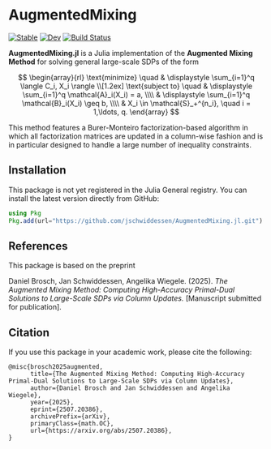 # AugmentedMixing

[![Stable](https://img.shields.io/badge/docs-stable-blue.svg)](https://jschwiddessen.github.io/AugmentedMixing.jl/stable/)
[![Dev](https://img.shields.io/badge/docs-dev-blue.svg)](https://jschwiddessen.github.io/AugmentedMixing.jl/dev/)
[![Build Status](https://github.com/jschwiddessen/AugmentedMixing.jl/actions/workflows/CI.yml/badge.svg?branch=main)](https://github.com/jschwiddessen/AugmentedMixing.jl/actions/workflows/CI.yml?query=branch%3Amain)

__AugmentedMixing.jl__ is a Julia implementation of the **Augmented Mixing Method** for solving general large-scale SDPs of the form

$$
\begin{array}{rl}
\text{minimize} \quad & \displaystyle \sum_{i=1}^q \langle C_i, X_i \rangle \\[1.2ex]
\text{subject to} \quad & \displaystyle \sum_{i=1}^q \mathcal{A}_i(X_i) = a, \\\\
& \displaystyle \sum_{i=1}^q \mathcal{B}_i(X_i) \geq b, \\\\
& X_i \in \mathcal{S}_+^{n_i}, \quad i = 1,\ldots, q.
\end{array}
$$

This method features a Burer-Monteiro factorization-based algorithm in which all factorization matrices are updated in a column-wise fashion and is in particular designed to handle a large number of inequality constraints.

## Installation
This package is not yet registered in the Julia General registry.
You can install the latest version directly from GitHub:

```julia
using Pkg
Pkg.add(url="https://github.com/jschwiddessen/AugmentedMixing.jl.git")
```

## References
This package is based on the preprint

Daniel Brosch, Jan Schwiddessen, Angelika Wiegele. (2025). _The Augmented Mixing Method: Computing High-Accuracy Primal-Dual Solutions to Large-Scale SDPs via Column Updates._ [Manuscript submitted for publication].

## Citation
If you use this package in your academic work, please cite the following:
```
@misc{brosch2025augmented,
      title={The Augmented Mixing Method: Computing High-Accuracy Primal-Dual Solutions to Large-Scale SDPs via Column Updates}, 
      author={Daniel Brosch and Jan Schwiddessen and Angelika Wiegele},
      year={2025},
      eprint={2507.20386},
      archivePrefix={arXiv},
      primaryClass={math.OC},
      url={https://arxiv.org/abs/2507.20386}, 
}
```
